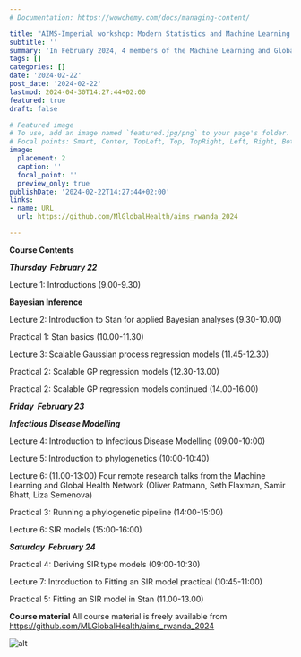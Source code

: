 ```yaml
---
# Documentation: https://wowchemy.com/docs/managing-content/

title: "AIMS-Imperial workshop: Modern Statistics and Machine Learning for Global Health"
subtitle: ''
summary: 'In February 2024, 4 members of the Machine Learning and Global Health Network visited AIMS Rwanda to deliver a 3-day workshop on modern methods at the intersection of epidemiology, statistical modelling and computer science, including probabilistic programming using Stan, computationally efficient non-parametric Bayesian inference, statistical techniques for infectious disease modelling and public health, and phylogenetics.'
tags: []
categories: []
date: '2024-02-22'
post_date: '2024-02-22'
lastmod: 2024-04-30T14:27:44+02:00
featured: true
draft: false

# Featured image
# To use, add an image named `featured.jpg/png` to your page's folder.
# Focal points: Smart, Center, TopLeft, Top, TopRight, Left, Right, BottomLeft, Bottom, BottomRight.
image:
  placement: 2
  caption: ''
  focal_point: ''
  preview_only: true
publishDate: '2024-02-22T14:27:44+02:00'
links:
- name: URL
  url: https://github.com/MlGlobalHealth/aims_rwanda_2024

---
```


**Course Contents**

***Thursday  February 22*** 

Lecture 1: Introductions (9.00-9.30) 

**Bayesian Inference** 

Lecture 2: Introduction to Stan for applied Bayesian analyses (9.30-10.00) 

Practical 1: Stan basics (10.00-11.30) 

Lecture 3: Scalable Gaussian process regression models (11.45-12.30) 

Practical 2: Scalable GP regression models (12.30-13.00) 

Practical 2: Scalable GP regression models continued (14.00-16.00) 

***Friday  February 23*** 

***Infectious Disease Modelling*** 

Lecture 4: Introduction to Infectious Disease Modelling (09.00-10:00) 

Lecture 5: Introduction to phylogenetics (10:00-10:40) 

Lecture 6: (11.00-13:00) Four remote research talks from the Machine Learning and Global Health Network (Oliver Ratmann, Seth Flaxman, Samir Bhatt, Liza Semenova)

Practical 3: Running a phylogenetic pipeline (14:00-15:00) 

Lecture 6: SIR models (15:00-16:00) 

***Saturday  February 24*** 

Practical 4: Deriving SIR type models (09:00-10:30) 

Lecture 7: Introduction to Fitting an SIR model practical (10:45-11:00) 

Practical 5: Fitting an SIR model in Stan (11.00-13.00) 

**Course material**
All course material is freely available from https://github.com/MLGlobalHealth/aims_rwanda_2024

![alt](IMG_20240224.jpg)
